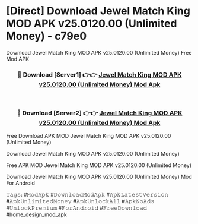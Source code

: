 # [Direct] Download Jewel Match King MOD APK v25.0120.00 (Unlimited Money) - c79e0
Download Jewel Match King MOD APK v25.0120.00 (Unlimited Money) Free Mod APK

<div align="center">
<h3>🔴 Download [Server1] 👉👉 <a href="https://apk-comot.site?title=Jewel_Match_King_MOD_APK_v25.0120.00_(Unlimited_Money)">Jewel Match King MOD APK v25.0120.00 (Unlimited Money) Mod Apk</a></h3><br>

<h3>🔴 Download [Server2] 👉👉 <a href="https://apk-comot.site?title=Jewel_Match_King_MOD_APK_v25.0120.00_(Unlimited_Money)">Jewel Match King MOD APK v25.0120.00 (Unlimited Money) Mod Apk</a></h3>
</div>


Free Download APK MOD Jewel Match King MOD APK v25.0120.00 (Unlimited Money)

Download Jewel Match King MOD APK v25.0120.00 (Unlimited Money) 

Free APK MOD Jewel Match King MOD APK v25.0120.00 (Unlimited Money) 

Download Jewel Match King MOD APK v25.0120.00 (Unlimited Money) Mod For Android

𝚃𝚊𝚐𝚜: #𝙼𝚘𝚍𝙰𝚙𝚔 #𝙳𝚘𝚠𝚗𝚕𝚘𝚊𝚍𝙼𝚘𝚍𝙰𝚙𝚔 #𝙰𝚙𝚔𝙻𝚊𝚝𝚎𝚜𝚝𝚅𝚎𝚛𝚜𝚒𝚘𝚗 #𝙰𝚙𝚔𝚄𝚗𝚕𝚒𝚖𝚒𝚝𝚎𝚍𝙼𝚘𝚗𝚎𝚢 #𝙰𝚙𝚔𝚄𝚗𝚕𝚘𝚌𝚔𝙰𝚕𝚕 #𝙰𝚙𝚔𝙽𝚘𝙰𝚍𝚜 #𝚄𝚗𝚕𝚘𝚌𝚔𝙿𝚛𝚎𝚖𝚒𝚞𝚖 #𝙵𝚘𝚛𝙰𝚗𝚍𝚛𝚘𝚒𝚍 #𝙵𝚛𝚎𝚎𝙳𝚘𝚠𝚗𝚕𝚘𝚊𝚍 #home_design_mod_apk